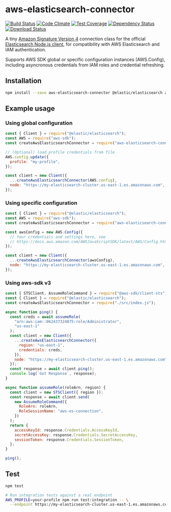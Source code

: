 # aws-elasticsearch-connector

[![Build Status](https://travis-ci.org/compwright/aws-elasticsearch-connector.png?branch=master)](https://travis-ci.org/compwright/aws-elasticsearch-connector)
[![Code Climate](https://codeclimate.com/github/compwright/aws-elasticsearch-connector/badges/gpa.svg)](https://codeclimate.com/github/compwright/aws-elasticsearch-connector)
[![Test Coverage](https://codeclimate.com/github/compwright/aws-elasticsearch-connector/badges/coverage.svg)](https://codeclimate.com/github/compwright/aws-elasticsearch-connector/coverage)
[![Dependency Status](https://img.shields.io/david/compwright/aws-elasticsearch-connector.svg?style=flat-square)](https://david-dm.org/compwright/aws-elasticsearch-connector)
[![Download Status](https://img.shields.io/npm/dm/aws-elasticsearch-connector.svg?style=flat-square)](https://www.npmjs.com/package/aws-elasticsearch-connector)

A tiny [Amazon Signature Version 4](https://www.npmjs.com/package/aws4) connection class for the official [Elasticsearch Node.js client](https://www.npmjs.com/package/elasticsearch), for compatibility with AWS Elasticsearch and IAM authentication.

Supports AWS SDK global or specific configuration instances (AWS.Config), including asyncronous credentials from IAM roles and credential refreshing.

## Installation

```bash
npm install --save aws-elasticsearch-connector @elastic/elasticsearch aws-sdk
```

## Example usage

### Using global configuration

```javascript
const { Client } = require("@elastic/elasticsearch");
const AWS = require("aws-sdk");
const createAwsElasticsearchConnector = require("aws-elasticsearch-connector");

// (Optional) load profile credentials from file
AWS.config.update({
  profile: "my-profile",
});

const client = new Client({
  ...createAwsElasticsearchConnector(AWS.config),
  node: "https://my-elasticsearch-cluster.us-east-1.es.amazonaws.com",
});
```

### Using specific configuration

```javascript
const { Client } = require("@elastic/elasticsearch");
const AWS = require("aws-sdk");
const createAwsElasticsearchConnector = require("aws-elasticsearch-connector");

const awsConfig = new AWS.Config({
  // Your credentials and settings here, see
  // https://docs.aws.amazon.com/AWSJavaScriptSDK/latest/AWS/Config.html#constructor-property
});

const client = new Client({
  ...createAwsElasticsearchConnector(awsConfig),
  node: "https://my-elasticsearch-cluster.us-east-1.es.amazonaws.com",
});
```

### Using aws-sdk v3

```javascript
const { STSClient, AssumeRoleCommand } = require("@aws-sdk/client-sts");
const { Client } = require("@elastic/elasticsearch");
const createAwsElasticsearchConnector = require("./src/index.js");

async function ping() {
  const creds = await assumeRole(
    "arn:aws:iam::062437324875:role/Administrator",
    "us-east-1"
  );
  const client = new Client({
    ...createAwsElasticsearchConnector({
      region: "us-east-1",
      credentials: creds,
    }),
    node: "https://my-elasticsearch-cluster.us-east-1.es.amazonaws.com",
  });
  const response = await client.ping();
  console.log(`Got Response`, response);
}

async function assumeRole(roleArn, region) {
  const client = new STSClient({ region });
  const response = await client.send(
    new AssumeRoleCommand({
      RoleArn: roleArn,
      RoleSessionName: "aws-es-connection",
    })
  );
  return {
    accessKeyId: response.Credentials.AccessKeyId,
    secretAccessKey: response.Credentials.SecretAccessKey,
    sessionToken: response.Credentials.SessionToken,
  };
}

ping();
```

## Test

```bash
npm test

# Run integration tests against a real endpoint
AWS_PROFILE=your-profile npm run test:integration -- \
  --endpoint https://my-elasticsearch-cluster.us-east-1.es.amazonaws.com
```
